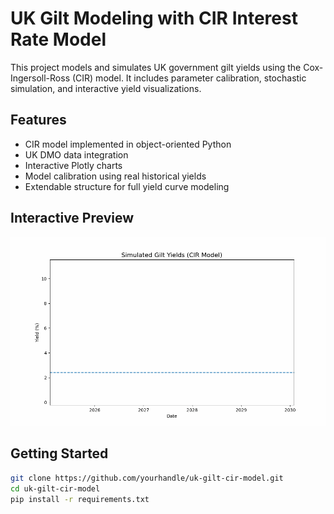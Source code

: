 # UK Gilt Modeling with CIR Interest Rate Model

This project models and simulates UK government gilt yields using the Cox-Ingersoll-Ross (CIR) model. It includes parameter calibration, stochastic simulation, and interactive yield visualizations.

## Features

- CIR model implemented in object-oriented Python
- UK DMO data integration
- Interactive Plotly charts
- Model calibration using real historical yields
- Extendable structure for full yield curve modeling

## Interactive Preview

![plot](./simulated_cir_gilt_yields.gif)

## Getting Started

```bash
git clone https://github.com/yourhandle/uk-gilt-cir-model.git
cd uk-gilt-cir-model
pip install -r requirements.txt
